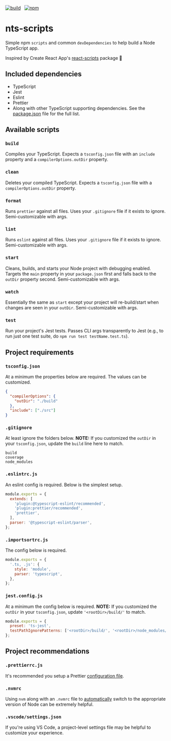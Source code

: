 [![build](https://img.shields.io/github/actions/workflow/status/djdmbrwsk/nts-scripts/lint-build-test.yml?branch=master)](https://github.com/djdmbrwsk/nts-scripts/actions?query=branch%3Amaster+workflow%3A%22Lint%2C+build%2C+test%22)
&nbsp;
[![npm](https://img.shields.io/npm/v/nts-scripts)](https://www.npmjs.com/package/nts-scripts)

# nts-scripts

Simple npm `scripts` and common `devDependencies` to help build a Node TypeScript app.

Inspired by Create React App's [react-scripts](https://github.com/facebook/create-react-app/tree/master/packages/react-scripts) package 👏

## Included dependencies

- TypeScript
- Jest
- Eslint
- Prettier
- Along with other TypeScript supporting dependencies. See the [package.json](package.json) file for the full list.

## Available scripts

### `build`

Compiles your TypeScript. Expects a `tsconfig.json` file with an `include` property and a `compilerOptions.outDir` property.

### `clean`

Deletes your compiled TypeScript. Expects a `tsconfig.json` file with a `compilerOptions.outDir` property.

### `format`

Runs `prettier` against all files. Uses your `.gitignore` file if it exists to ignore. Semi-customizable with args.

### `lint`

Runs `eslint` against all files. Uses your `.gitignore` file if it exists to ignore. Semi-customizable with args.

### `start`

Cleans, builds, and starts your Node project with debugging enabled. Targets the `main` property in your `package.json` first and falls back to the `outDir` property second. Semi-customizable with args.

### `watch`

Essentially the same as `start` except your project will re-build/start when changes are seen in your `outDir`. Semi-customizable with args.

### `test`

Run your project's Jest tests. Passes CLI args transparently to Jest (e.g., to run just one test suite, do `npm run test testName.test.ts`).

## Project requirements

### `tsconfig.json`

At a minimum the properties below are required. The values can be customized.

```json
{
  "compilerOptions": {
    "outDir": "./build"
  },
  "include": ["./src"]
}
```

### `.gitignore`

At least ignore the folders below. **NOTE:** If you customized the `outDir` in your `tsconfig.json`, update the `build` line here to match.

```
build
coverage
node_modules
```

### `.eslintrc.js`

An eslint config is required. Below is the simplest setup.

```js
module.exports = {
  extends: [
    'plugin:@typescript-eslint/recommended',
    'plugin:prettier/recommended',
    'prettier',
  ],
  parser: '@typescript-eslint/parser',
};
```

### `.importsortrc.js`

The config below is required.

```js
module.exports = {
  '.ts, .js': {
    style: 'module',
    parser: 'typescript',
  },
};
```

### `jest.config.js`

At a minimum the config below is required. **NOTE:** If you customized the `outDir` in your `tsconfig.json`, update `'<rootDir>/build/'` to match.

```js
module.exports = {
  preset: 'ts-jest',
  testPathIgnorePatterns: ['<rootDir>/build/', '<rootDir>/node_modules/'],
};
```

## Project recommendations

### `.prettierrc.js`

It's recommended you setup a Prettier [configuration file](https://prettier.io/docs/en/configuration.html).

### `.nvmrc`

Using `nvm` along with an `.nvmrc` file to [automatically](https://github.com/nvm-sh/nvm#deeper-shell-integration) switch to the appropriate version of Node can be extremely helpful.

### `.vscode/settings.json`

If you're using VS Code, a project-level settings file may be helpful to customize your experience.
